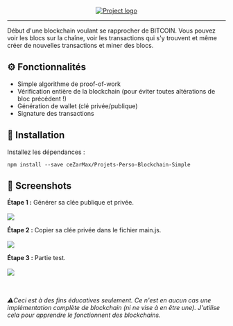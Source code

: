 <p align="center">
  <a href="" rel="noopener">
 <img src="https://i.imgur.com/8qK310p.png" alt="Project logo"></a>
</p>

<div align="center">



</div>

---


Début d'une blockchain voulant se rapprocher de BITCOIN. Vous pouvez voir les blocs sur la chaîne, voir les transactions qui s'y trouvent et même créer de nouvelles transactions et miner des blocs.

## ⚙️ Fonctionnalités <a name = "getting_started"></a>

  - Simple algorithme de proof-of-work 
  - Vérification entière de la blockchain (pour éviter toutes altérations de bloc précédent !)
  - Génération de wallet (clé privée/publique)
  - Signature des transactions

## 🏁 Installation <a name = "getting_started"></a>

Installez les dépendances :
```
npm install --save ceZarMax/Projets-Perso-Blockchain-Simple
```

## 📸 Screenshots

**Étape 1 :** Générer sa clée publique et privée.<br/>
<br/>![](https://imgur.com/tRVyN72.png)

**Étape 2 :** Copier sa clée privée dans le fichier main.js.
<br/><br/>![](https://imgur.com/o17dgcK.png)

**Étape 3 :** Partie test.
<br/><br/>![](https://imgur.com/hxhbFdK.png)

<br/><br/>
*⚠️Ceci est à des fins éducatives seulement. Ce n'est en aucun cas une implémentation complète de blockchain (ni ne vise à en être une). J'utilise cela pour apprendre le fonctionnent des blockchains.*
